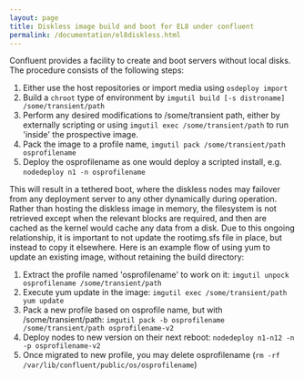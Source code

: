 ```yaml
---
layout: page
title: Diskless image build and boot for EL8 under confluent
permalink: /documentation/el8diskless.html
---
```


Confluent provides a facility to create and boot servers without local disks.
The procedure consists of the following steps:

1. Either use the host repositories or import media using `osdeploy import`
2. Build a `chroot` type of environment by `imgutil build [-s distroname] /some/transient/path`
3. Perform any desired modifications to /some/transient path, either by externally scripting or using `imgutil exec /some/transient/path` to run 'inside' the prospective image.
4. Pack the image to a profile name, `imgutil pack /some/transient/path osprofilename`
5. Deploy the osprofilename as one would deploy a scripted install, e.g. `nodedeploy n1 -n osprofilename`

This will result in a tethered boot, where the diskless nodes may failover from any deployment server to any other dynamically during operation. Rather than hosting the diskless image
in memory, the filesystem is not retrieved except when the relevant blocks are required, and then are cached as the kernel would cache any data from a disk.  Due to this ongoing relationship,
it is important to not update the rootimg.sfs file in place, but instead to copy it elsewhere.  Here is an example flow of using yum to update an existing image, without retaining the build directory:

1. Extract the profile named 'osprofilename' to work on it: `imgutil unpock osprofilename /some/transient/path`
2. Execute yum update in the image: `imgutil exec /some/transient/path yum update`
3. Pack a new profile based on osprofile name, but with /some/transient/path: `imgutil pack -b osprofilename /some/transient/path osprofilename-v2`
4. Deploy nodes to new version on their next reboot: `nodedeploy n1-n12 -n -p osprofilename-v2`
5. Once migrated to new profile, you may delete osprofilename (`rm -rf /var/lib/confluent/public/os/osprofilename`)
